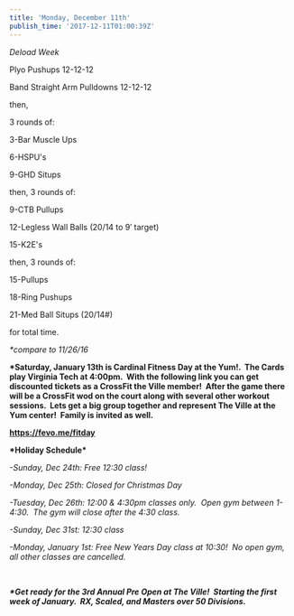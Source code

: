 ```yaml
---
title: 'Monday, December 11th'
publish_time: '2017-12-11T01:00:39Z'
---
```


*Deload Week*

Plyo Pushups 12-12-12

Band Straight Arm Pulldowns 12-12-12

then,

3 rounds of:

3-Bar Muscle Ups

6-HSPU's

9-GHD Situps

then, 3 rounds of:

9-CTB Pullups

12-Legless Wall Balls (20/14 to 9′ target)

15-K2E's

then, 3 rounds of:

15-Pullups

18-Ring Pushups

21-Med Ball Situps (20/14\#)

for total time.

*\*compare to 11/26/16*

**\*Saturday, January 13th is Cardinal Fitness Day at the Yum!.  The
Cards play Virginia Tech at 4:00pm.  With the following link you can get
discounted tickets as a CrossFit the Ville member!  After the game there
will be a CrossFit wod on the court along with several other workout
sessions.  Lets get a big group together and represent The Ville at the
Yum center!  Family is invited as well.**

**<https://fevo.me/fitday>**

**\*Holiday Schedule\***

*-Sunday, Dec 24th: Free 12:30 class!*

*-Monday, Dec 25th: Closed for Christmas Day*

*-Tuesday, Dec 26th: 12:00 & 4:30pm classes only.  Open gym between
1-4:30.  The gym will close after the 4:30 class.*

*-Sunday, Dec 31st: 12:30 class*

*-Monday, January 1st: Free New Years Day class at 10:30!  No open gym,
all other classes are cancelled.*

 

***\*Get ready for the 3rd Annual Pre Open at The Ville!  Starting the
first week of January.  RX, Scaled, and Masters over 50 Divisions.***
